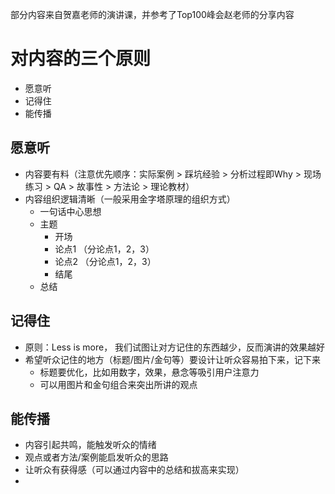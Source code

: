 部分内容来自贺嘉老师的演讲课，并参考了Top100峰会赵老师的分享内容

# 对内容的三个原则
* 愿意听
* 记得住
* 能传播


## 愿意听
* 内容要有料（注意优先顺序：实际案例 > 踩坑经验 > 分析过程即Why > 现场练习 > QA > 故事性 > 方法论 > 理论教材）
* 内容组织逻辑清晰（一般采用金字塔原理的组织方式）
   * 一句话中心思想
   * 主题
      * 开场
      * 论点1 （分论点1，2，3）
      * 论点2 （分论点1，2，3）
      * 结尾
   * 总结

## 记得住
* 原则：Less is more， 我们试图让对方记住的东西越少，反而演讲的效果越好
* 希望听众记住的地方（标题/图片/金句等）要设计让听众容易拍下来，记下来
   * 标题要优化，比如用数字，效果，悬念等吸引用户注意力
   * 可以用图片和金句组合来突出所讲的观点


## 能传播
* 内容引起共鸣，能触发听众的情绪
* 观点或者方法/案例能启发听众的思路
* 让听众有获得感（可以通过内容中的总结和拔高来实现）
* 
